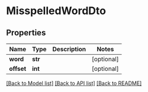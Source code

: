 # MisspelledWordDto

## Properties
Name | Type | Description | Notes
------------ | ------------- | ------------- | -------------
**word** | **str** |  | [optional] 
**offset** | **int** |  | [optional] 

[[Back to Model list]](../README.md#documentation-for-models) [[Back to API list]](../README.md#documentation-for-api-endpoints) [[Back to README]](../README.md)

